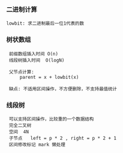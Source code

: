 ### 二进制计算
    lowbit: 求二进制最后一位1代表的数

### 树状数组
     前缀数组插入时间 O(n)
     线段树插入时间  O(logN) 

     父节点计算:
         parent = x + lowbit(x) 
     
     缺点: 不适用区间操作，不方便删除，不支持最值统计

### 线段树
     可以支持区间操作，比较重的一个数据结构
     完全二叉树
     空间  4N
     子节点   left = p * 2 , right = p * 2 + 1
     区间修改标记 mark 懒处理 